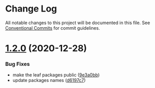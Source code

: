 # Change Log

All notable changes to this project will be documented in this file.
See [Conventional Commits](https://conventionalcommits.org) for commit guidelines.

# [1.2.0](https://github.com/orest22/lerna-example/compare/v1.0.0...v1.2.0) (2020-12-28)


### Bug Fixes

* make the leaf packages public ([9e3a0bb](https://github.com/orest22/lerna-example/commit/9e3a0bb24fceee55f7b6eb712c8cd60a57978238))
* update packages names ([d6197c7](https://github.com/orest22/lerna-example/commit/d6197c7dcc6b1244e20a4f2310ba5aa002d7929c))
